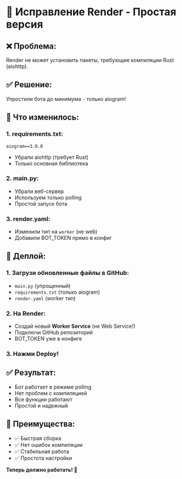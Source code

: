 # 🔧 Исправление Render - Простая версия

## ❌ **Проблема:**
Render не может установить пакеты, требующие компиляции Rust (aiohttp).

## ✅ **Решение:**
Упростили бота до минимума - только aiogram!

## 📁 **Что изменилось:**

### **1. requirements.txt:**
```
aiogram==3.0.0
```
- Убрали aiohttp (требует Rust)
- Только основная библиотека

### **2. main.py:**
- Убрали веб-сервер
- Используем только polling
- Простой запуск бота

### **3. render.yaml:**
- Изменили тип на `worker` (не web)
- Добавили BOT_TOKEN прямо в конфиг

## 🚀 **Деплой:**

### **1. Загрузи обновленные файлы в GitHub:**
- `main.py` (упрощенный)
- `requirements.txt` (только aiogram)
- `render.yaml` (worker тип)

### **2. На Render:**
- Создай новый **Worker Service** (не Web Service!)
- Подключи GitHub репозиторий
- BOT_TOKEN уже в конфиге

### **3. Нажми Deploy!**

## ✅ **Результат:**
- Бот работает в режиме polling
- Нет проблем с компиляцией
- Все функции работают
- Простой и надежный

## 🎯 **Преимущества:**
- ✅ Быстрая сборка
- ✅ Нет ошибок компиляции
- ✅ Стабильная работа
- ✅ Простота настройки

**Теперь должно работать! 🚀**
